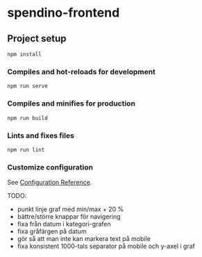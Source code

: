 # spendino-frontend

## Project setup
```
npm install
```

### Compiles and hot-reloads for development
```
npm run serve
```

### Compiles and minifies for production
```
npm run build
```

### Lints and fixes files
```
npm run lint
```

### Customize configuration
See [Configuration Reference](https://cli.vuejs.org/config/).

TODO:
- punkt linje graf med min/max + 20 % 
- bättre/större knappar för navigering
- fixa från datum i kategori-grafen
- fixa gråfärgen på datum
- gör så att man inte kan markera text på mobile
- fixa konsistent 1000-tals separator på mobile och y-axel i graf
